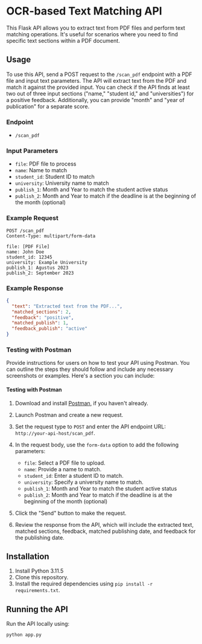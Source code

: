# OCR-based Text Matching API

This Flask API allows you to extract text from PDF files and perform text matching operations. It's useful for scenarios where you need to find specific text sections within a PDF document.

## Usage

To use this API, send a POST request to the `/scan_pdf` endpoint with a PDF file and input text parameters. The API will extract text from the PDF and match it against the provided input. You can check if the API finds at least two out of three input sections ("name," "student id," and "universities") for a positive feedback. Additionally, you can provide "month" and "year of publication" for a separate score.

### Endpoint
- `/scan_pdf`

### Input Parameters
- `file`: PDF file to process
- `name`: Name to match
- `student_id`: Student ID to match
- `university`: University name to match
- `publish_1`: Month and Year to match the student active status
- `publish_2`: Month and Year to match if the deadline is at the beginning of the month (optional)

### Example Request
```http
POST /scan_pdf
Content-Type: multipart/form-data

file: [PDF File]
name: John Doe
student_id: 12345
university: Example University
publish_1: Agustus 2023
publish_2: September 2023
```

### Example Response
```json
{
  "text": "Extracted text from the PDF...",
  "matched_sections": 2,
  "feedback": "positive",
  "matched_publish": 1,
  "feedback_publish": "active"
}
```
### Testing with Postman

Provide instructions for users on how to test your API using Postman. You can outline the steps they should follow and include any necessary screenshots or examples. Here's a section you can include:

#### Testing with Postman

1. Download and install [Postman](https://www.postman.com/), if you haven't already.

2. Launch Postman and create a new request.

3. Set the request type to `POST` and enter the API endpoint URL: `http://your-api-host/scan_pdf`.

4. In the request body, use the `form-data` option to add the following parameters:
   - `file`: Select a PDF file to upload.
   - `name`: Provide a name to match.
   - `student_id`: Enter a student ID to match.
   - `university`: Specify a university name to match.
   - `publish_1`: Month and Year to match the student active status
   - `publish_2`: Month and Year to match if the deadline is at the beginning of the month (optional)

5. Click the "Send" button to make the request.

6. Review the response from the API, which will include the extracted text, matched sections, feedback, matched publishing date, and feedback for the publishing date.

## Installation

1. Install Python 3.11.5
2. Clone this repository.
3. Install the required dependencies using `pip install -r requirements.txt`.

## Running the API

Run the API locally using:
```bash
python app.py
```
